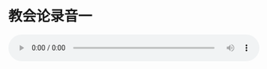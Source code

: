 # 教会论录音一

<audio style="width: 100%;" preload="false" controls controlslist="nodownload"><source src="//cdn.simai.ml/audio/mp3/old/27434.mp3" type="audio/mpeg">Your browser does not support the audio element.</audio>


